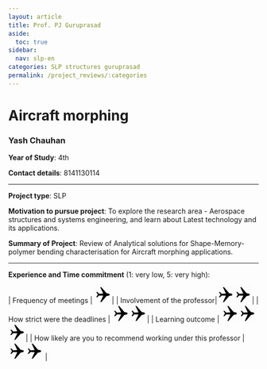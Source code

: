```yaml
---
layout: article
title: Prof. PJ Guruprasad
aside:
  toc: true
sidebar:
  nav: slp-en
categories: SLP structures guruprasad
permalink: /project_reviews/:categories
---
```


# Aircraft morphing
### Yash Chauhan
**Year of Study**: 4th

**Contact details**: 8141130114

---

**Project type**: SLP

**Motivation to pursue project**: To explore the research area - Aerospace structures and systems engineering, and learn about Latest technology and its applications.

**Summary of Project**: Review of Analytical solutions for Shape-Memory-polymer bending characterisation for Aircraft morphing applications.

---

**Experience and Time commitment** (1: very low, 5: very high):

[1]:<img src="/assets/plane3.png" width="35"/>

| Frequency of meetings	| <img src="/assets/plane3.png" width="35"/>|
| Involvement of the professor|<img src="/assets/plane3.png" width="35"/><img src="/assets/plane3.png" width="35"/>|
| How strict were the deadlines	| <img src="/assets/plane3.png" width="35"/><img src="/assets/plane3.png" width="35"/>|
| Learning outcome | <img src="/assets/plane3.png" width="35"/><img src="/assets/plane3.png" width="35"/><img src="/assets/plane3.png" width="35"/>|
| How likely are you to recommend working under this professor |<img src="/assets/plane3.png" width="35"/><img src="/assets/plane3.png" width="35"/> |


